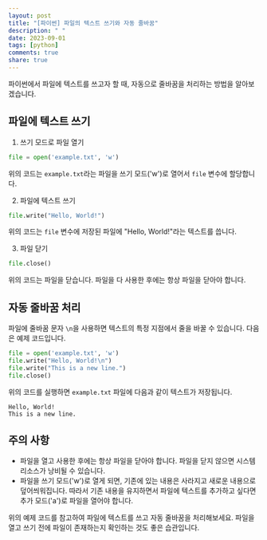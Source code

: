 ```yaml
---
layout: post
title: "[파이썬] 파일의 텍스트 쓰기와 자동 줄바꿈"
description: " "
date: 2023-09-01
tags: [python]
comments: true
share: true
---
```


파이썬에서 파일에 텍스트를 쓰고자 할 때, 자동으로 줄바꿈을 처리하는 방법을 알아보겠습니다.

## 파일에 텍스트 쓰기

1. 쓰기 모드로 파일 열기
```python
file = open('example.txt', 'w')
```
위의 코드는 `example.txt`라는 파일을 쓰기 모드('w')로 열어서 `file` 변수에 할당합니다.

2. 파일에 텍스트 쓰기
```python
file.write("Hello, World!")
```
위의 코드는 `file` 변수에 저장된 파일에 "Hello, World!"라는 텍스트를 씁니다.

3. 파일 닫기
```python
file.close()
```
위의 코드는 파일을 닫습니다. 파일을 다 사용한 후에는 항상 파일을 닫아야 합니다.

## 자동 줄바꿈 처리

파일에 줄바꿈 문자 `\n`을 사용하면 텍스트의 특정 지점에서 줄을 바꿀 수 있습니다. 다음은 예제 코드입니다.

```python
file = open('example.txt', 'w')
file.write("Hello, World!\n")
file.write("This is a new line.")
file.close()
```

위의 코드를 실행하면 `example.txt` 파일에 다음과 같이 텍스트가 저장됩니다.
```
Hello, World!
This is a new line.
```

## 주의 사항

- 파일을 열고 사용한 후에는 항상 파일을 닫아야 합니다. 파일을 닫지 않으면 시스템 리소스가 낭비될 수 있습니다.
- 파일을 쓰기 모드('w')로 열게 되면, 기존에 있는 내용은 사라지고 새로운 내용으로 덮어씌워집니다. 따라서 기존 내용을 유지하면서 파일에 텍스트를 추가하고 싶다면 추가 모드('a')로 파일을 열어야 합니다.

위의 예제 코드를 참고하여 파일에 텍스트를 쓰고 자동 줄바꿈을 처리해보세요. 파일을 열고 쓰기 전에 파일이 존재하는지 확인하는 것도 좋은 습관입니다.